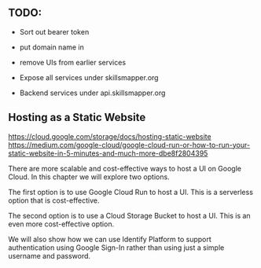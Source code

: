 ## TODO:

* Sort out bearer token
* put domain name in
* remove UIs from earlier services


* Expose all services under skillsmapper.org
* Backend services under api.skillsmapper.org

## Hosting as a Static Website
https://cloud.google.com/storage/docs/hosting-static-website
https://medium.com/google-cloud/google-cloud-run-or-how-to-run-your-static-website-in-5-minutes-and-much-more-dbe8f2804395

There are more scalable and cost-effective ways to host a UI on Google Cloud. In this chapter we will explore two options.

The first option is to use Google Cloud Run to host a UI. This is a serverless option that is cost-effective.

The second option is to use a Cloud Storage Bucket to host a UI. This is an even more cost-effective option.

We will also show how we can use Identify Platform to support authentication using Google Sign-In rather than using just a simple username and password.

